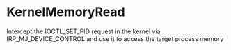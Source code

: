 # KernelMemoryRead
Intercept the IOCTL_SET_PID request in the kernel via IRP_MJ_DEVICE_CONTROL and use it to access the target process memory
